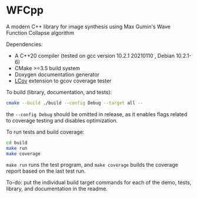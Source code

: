 # WFCpp

A modern C++ library for image synthesis using Max Gumin's Wave Function Collapse algorithm

Dependencies:
- A C++20 compiler (tested on gcc version 10.2.1 20210110 , Debian 10.2.1-6)
- CMake >=3.5 build system
- Doxygen documentation generator
- [LCov](https://ltp.sourceforge.net/coverage/lcov.php) extension to gcov coverage tester


To build (library, documentation, and tests):
```bash
cmake --build ./build --config Debug --target all --
```
the `--config Debug` should be omitted in release, as it enables flags related to coverage testing and disables optimization.

To run tests and build coverage:
```bash
cd build
make run
make coverage
```

`make run` runs the test program, and `make coverage` builds the coverage report based on the last test run.

To-do: put the individual build target commands for each of the demo, tests, library, and documentation in the readme.
